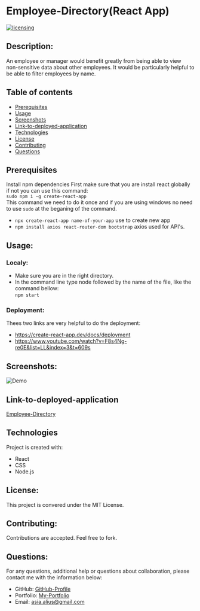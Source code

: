 # Employee-Directory(React App)
[![licensing](https://img.shields.io/badge/license-MIT-brightgreen)](https://docs.github.com/en/github/creating-cloning-and-archiving-repositories/licensing-a-repository#searching-github-by-license-type)

## Description:
An employee or manager would benefit greatly from being able to view non-sensitive data about other employees. It would be particularly helpful to be able to filter employees by name.


## Table of contents
* [Prerequisites](#Prerequisites)
* [Usage](#usage)
* [Screenshots](#screenshots)
* [Link-to-deployed-application](#link-to-deployed-application)
* [Technologies](#technologies)
* [License](#license)
* [Contributing](#contributing)
* [Questions](#questions)

## Prerequisites
Install npm dependencies
First make sure that you are install react globally if not you can use this command:<br />
``` sudo npm i -g create-react-app ```
<br />This command we need to do it once and if you are using windows no need to use `sudo` at the beganing of the command.  
* ``` npx create-react-app name-of-your-app ``` use to create new app
* ``` npm install axios react-router-dom bootstrap ``` axios used for API's.

## Usage:

### Localy:
  * Make sure you are in the right directory.
  * In the command line type node followed by the name of the file, like the command bellow:<br />
  ```npm start```

### Deployment:
Thees two links are very helpful to do the deployment:
* https://create-react-app.dev/docs/deployment
* https://www.youtube.com/watch?v=F8s4Ng-re0E&list=LL&index=3&t=609s

## Screenshots: 
![Demo](./public/demo.gif)

## Link-to-deployed-application
[Employee-Directory](https://asia-codeing.github.io/react-employee-directory/)


## Technologies
Project is created with:
* React
* CSS 
* Node.js


## License:
  This project is convered under the MIT License.

## Contributing:
  Contributions are accepted. Feel free to fork.
 

## Questions:
  For any questions, additional help or questions about collaboration, please contact me with the information below:
 
  * GitHub: [GitHub-Profile](https://github.com/asia-codeing)
  * Portfolio: [My-Portfolio](https://asia-codeing.github.io/my-Portfolio/)
  * Email: asia.alius@gmail.com